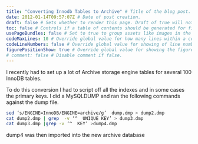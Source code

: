 ```yaml
---
title: "Converting Innodb Tables to Archive" # Title of the blog post.
date: 2012-01-14T09:57:07Z # Date of post creation.
draft: false # Sets whether to render this page. Draft of true will not be rendered.
toc: false # Controls if a table of contents should be generated for first-level links automatically.
usePageBundles: false # Set to true to group assets like images in the same folder as this post.
codeMaxLines: 10 # Override global value for how many lines within a code block before auto-collapsing.
codeLineNumbers: false # Override global value for showing of line numbers within code block.
figurePositionShow: true # Override global value for showing the figure label.
# comment: false # Disable comment if false.
---
```


I recently had to set up a lot of Archive storage engine tables for several 100 InnoDB tables.

To do this conversion I had to script off all the indexes and in some cases the primary keys. I did a MySQLDUMP and ran the following commands against the dump file.

```bash
sed ‘s/ENGINE=InnoDB/ENGINE=archive/g’  dump.dmp > dump2.dmp
cat dump2.dmp | grep  -v ‘^  UNIQUE KEY’ > dump3.dmp 
cat dump3.dmp |grep -v ‘^  KEY’ >dump4.dmp
```

dump4 was then imported into the new archive database
